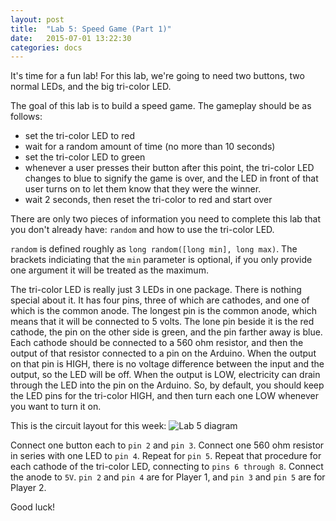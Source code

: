 ```yaml
---
layout: post
title:  "Lab 5: Speed Game (Part 1)"
date:   2015-07-01 13:22:30
categories: docs
---
```


It's time for a fun lab! For this lab, we're going to need two buttons, two normal LEDs, and the big tri-color LED.

The goal of this lab is to build a speed game. The gameplay should be as follows:

- set the tri-color LED to red
- wait for a random amount of time (no more than 10 seconds)
- set the tri-color LED to green
- whenever a user presses their button after this point, the tri-color LED changes to blue to signify the game is over, and the LED in front of that user turns on to let them know that they were the winner.
- wait 2 seconds, then reset the tri-color to red and start over

There are only two pieces of information you need to complete this lab that you don't already have: `random` and how to use the tri-color LED.

`random` is defined roughly as `long random([long min], long max)`. The brackets indiciating that the `min` parameter is optional, if you only provide one argument it will be treated as the maximum.

The tri-color LED is really just 3 LEDs in one package. There is nothing special about it. It has four pins, three of which are cathodes, and one of which is the common anode. The longest pin is the common anode, which means that it will be connected to 5 volts. The lone pin beside it is the red cathode, the pin on the other side is green, and the pin farther away is blue. Each cathode should be connected to a 560 ohm resistor, and then the output of that resistor connected to a pin on the Arduino. When the output on that pin is HIGH, there is no voltage difference between the input and the output, so the LED will be off. When the output is LOW, electricity can drain through the LED into the pin on the Arduino. So, by default, you should keep the LED pins for the tri-color HIGH, and then turn each one LOW whenever you want to turn it on.

This is the circuit layout for this week:
![Lab 5 diagram]({{site.url}}/images/lab_5.jpg)

Connect one button each to `pin 2` and `pin 3`. Connect one 560 ohm resistor in series with one LED to `pin 4`. Repeat for `pin 5`. Repeat that procedure for each cathode of the tri-color LED, connecting to `pins 6 through 8`. Connect the anode to `5V`. `pin 2` and `pin 4` are for Player 1, and `pin 3` and `pin 5` are for Player 2.

Good luck!
